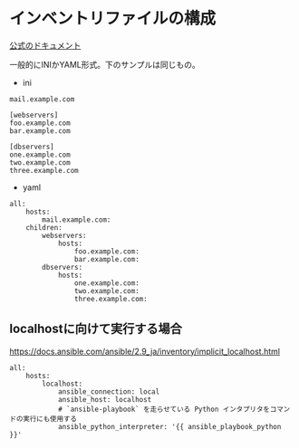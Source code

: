 # インベントリファイルの構成
[公式のドキュメント](https://docs.ansible.com/ansible/2.9/user_guide/intro_inventory.html#intro-inventory)

一般的にINIかYAML形式。下のサンプルは同じもの。
- ini
```
mail.example.com

[webservers]
foo.example.com
bar.example.com

[dbservers]
one.example.com
two.example.com
three.example.com
```
- yaml
```
all:
    hosts:
        mail.example.com:
    children:
        webservers:
            hosts:
                foo.example.com:
                bar.example.com:
        dbservers:
            hosts:
                one.example.com:
                two.example.com:
                three.example.com:
```
## localhostに向けて実行する場合
https://docs.ansible.com/ansible/2.9_ja/inventory/implicit_localhost.html
```
all:
    hosts:
        localhost:
            ansible_connection: local
            ansible_host: localhost
            # `ansible-playbook` を走らせている Python インタプリタをコマンドの実行にも使用する
            ansible_python_interpreter: '{{ ansible_playbook_python }}'
```